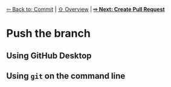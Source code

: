 [⇦ Back to: Commit](how-to-commit.md) | [⇧ Overview](README.md) | [**⇨ Next: Create Pull Request**](how-to-pr.md)

# Push the branch
## Using GitHub Desktop
## Using `git` on the command line
